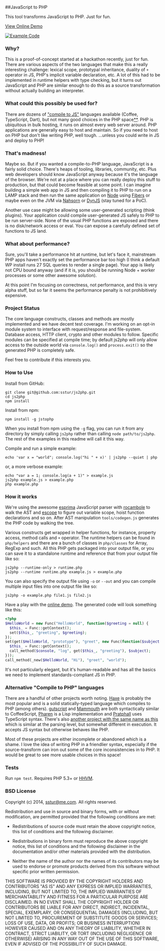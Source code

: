 ##JavaScript to PHP

This tool transforms JavaScript to PHP. Just for fun.

[View Online Demo][2]

[![Example Code](https://raw.githubusercontent.com/sstur/js2php/master/demo/images/example.png)][2]

### Why?

This is a proof-of-concept started at a hackathon recently, just for fun. There are various aspects of the two languages that make this a really interesting challenge: lexical scope, prototypal inheritance, duality of `+` operator in JS, PHP's implicit variable declaration, etc. A lot of this had to be implemented in runtime helpers with type checking, but it turns out JavaScript and PHP are similar enough to do this as a source transformation without actually building an interpreter.

### What could this possibly be used for?

There are dozens of ["compile to JS"][3] languages available (Coffee, TypeScript, Dart), but not many good choices in the PHP space[**](#alternatives). PHP is ubiquitous in bulk hosting, it runs on almost every web server around. PHP applications are generally easy to host and maintain. So if you need to host on PHP but don't like writing PHP, well tough. ...unless you could write in JS and deploy to PHP!

### That's madness!

Maybe so. But if you wanted a compile-to-PHP language, JavaScript is a fairly solid choice. There's heaps of tooling, libraries, community, etc. Plus web developers should know JavaScript anyway because it's the language of the browser. We're not at a place where you can really deploy this stuff to production, but that could become feasible at some point. I can imagine building a simple web app in JS and then compiling it to PHP to run on a LAMP stack and then run the same application on [Node][4] using [Fibers][7] or maybe even on the JVM via [Nahsorn][5] or [DynJS][6] (stay tuned for a PoC).

Another use case might be allowing some user-generated scripting (think plugins). Your application could compile user-generated JS safely to PHP to be run server-side. None of the usual PHP functions are exposed and there is no disk/network access or eval. You can expose a carefully defined set of functions to JS land.

### What about performance?

Sure, you'll take a performance hit at runtime, but let's face it, mainstream PHP apps haven't exactly set the performance bar too high (I think a default WP install runs 27 SQL queries to render a single page). Your app is likely not CPU bound anyway (and if it is, you should be running Node + worker processes or some other awesome solution).

At this point I'm focusing on correctness, not performance, and this is very alpha stuff, but so far it seems the performance penalty is not prohibitively expensive.

### Project Status

The core language constructs, classes and methods are mostly implemented and we have decent test coverage. I'm working on an opt-in module system to interface with request/response and file-system. Database access, HTTP client, crypto and other modules to follow. Specific modules can be specified at compile time; by default js2php will only allow access to the outside world via `console.log()` and `process.exit()` so the generated PHP is completely safe.

Feel free to contribute if this interests you.

### How to Use
Install from GitHub:

    git clone git@github.com:sstur/js2php.git
    cd js2php
    npm install

Install from npm:

    npm install -g jstophp

When you install from npm using the `-g` flag, you can run it from any directory by simply calling `js2php` rather than calling `node path/to/js2php`. The rest of the examples in this readme will call it this way. 

Compile and run a simple example: 

    echo 'var x = "world"; console.log("hi " + x)' | js2php --quiet | php

or, a more verbose example: 

    echo "var a = 1; console.log(a + 1)" > example.js
    js2php example.js > example.php
    php example.php

### How it works

We're using the awesome [esprima][8] JavaScript parser with [rocambole][9] to walk the AST and [escope][10] to figure out variable scope, hoist function declarations and so on. After AST manipulation `tools/codegen.js` generates the PHP code by walking the tree.

Various constructs get wrapped in helper functions, for instance, property access, method calls and `+` operator. The runtime helpers can be found in `php/helpers` and there are a bunch of classes in `php/classes` for Array, RegExp and such. All this PHP gets packaged into your output file, or you can save it to a standalone runtime and reference that from your output file like so:

    js2php --runtime-only > runtime.php
    js2php --runtime runtime.php example.js > example.php

You can also specify the output file using `-o` or `--out` and you can compile multiple input files into one output file like so:

    js2php -o example.php file1.js file2.js

Have a play with the [online demo][2]. The generated code will look something like this:

```php
<?php
$HelloWorld = new Func("HelloWorld", function($greeting = null) {
  $this_ = Func::getContext();
  set($this_, "greeting", $greeting);
});
set(get($HelloWorld, "prototype"), "greet", new Func(function($subject = null) use (&$console) {
  $this_ = Func::getContext();
  call_method($console, "log", get($this_, "greeting"), $subject);
}));
call_method(_new($HelloWorld, "Hi"), "greet", "world");
```

It's not particularly elegant, but it's human-readable and has all the basics we need to implement standards-compliant JS in PHP.

### Alternative "Compile to PHP" languages
There are a handful of other projects worth noting. [Haxe][11] is probably the most popular and is a solid statically-typed language which compiles to PHP (among others). [gutscript][19] and [Mammouth][14] are both syntactically similar to CoffeeScript, [Pharen][13] is a Lisp implementation and [Pratphall][15] uses TypeScript syntax. There's also [another project with the same name as this][18] which is similar at the parsing level, but somewhat different in execution. It accepts JS syntax but otherwise behaves like PHP.

Most of these projects are either incomplete or abandoned which is a shame. I love the idea of writing PHP in a friendlier syntax, especially if the source-transform can iron out some of the core inconsistencies in to PHP. It would be great to see more usable choices in this space!

### Tests
Run `npm test`. Requires PHP 5.3+ or [HHVM][16].

### BSD License
Copyright (c) 2014, sstur@me.com. All rights reserved.

Redistribution and use in source and binary forms, with or without modification,
are permitted provided that the following conditions are met:

 * Redistributions of source code must retain the above copyright notice, this
   list of conditions and the following disclaimer.

 * Redistributions in binary form must reproduce the above copyright notice,
   this list of conditions and the following disclaimer in the
   documentation and/or other materials provided with the distribution.

 * Neither the name of the author nor the names of its contributors may be used
   to endorse or promote products derived from this software without specific
   prior written permission.

THIS SOFTWARE IS PROVIDED BY THE COPYRIGHT HOLDERS AND CONTRIBUTORS "AS IS" AND
ANY EXPRESS OR IMPLIED WARRANTIES, INCLUDING, BUT NOT LIMITED TO, THE IMPLIED
WARRANTIES OF MERCHANTABILITY AND FITNESS FOR A PARTICULAR PURPOSE ARE
DISCLAIMED. IN NO EVENT SHALL THE COPYRIGHT HOLDER OR CONTRIBUTORS BE LIABLE FOR
ANY DIRECT, INDIRECT, INCIDENTAL, SPECIAL, EXEMPLARY, OR CONSEQUENTIAL DAMAGES
(INCLUDING, BUT NOT LIMITED TO, PROCUREMENT OF SUBSTITUTE GOODS OR SERVICES;
LOSS OF USE, DATA, OR PROFITS; OR BUSINESS INTERRUPTION) HOWEVER CAUSED AND ON
ANY THEORY OF LIABILITY, WHETHER IN CONTRACT, STRICT LIABILITY, OR TORT
(INCLUDING NEGLIGENCE OR OTHERWISE) ARISING IN ANY WAY OUT OF THE USE OF THIS
SOFTWARE, EVEN IF ADVISED OF THE POSSIBILITY OF SUCH DAMAGE.


[2]: http://sstur.github.io/js2php/demo/
[3]: https://github.com/jashkenas/coffeescript/wiki/List-of-languages-that-compile-to-JS
[4]: http://nodejs.org/
[5]: http://openjdk.java.net/projects/nashorn/
[6]: http://dynjs.org/
[7]: https://github.com/laverdet/node-fibers/
[8]: http://esprima.org/
[9]: https://github.com/millermedeiros/rocambole
[10]: https://github.com/Constellation/escope
[11]: http://haxe.org/
[13]: http://scriptor.github.io/pharen/
[14]: http://mammouth.wamalaka.com/
[15]: http://cretz.github.io/pratphall/
[16]: http://hhvm.com/
[17]: https://github.com/jakubkulhan/js2php
[18]: https://github.com/endel/js2php
[19]: https://github.com/c9s/gutscript
